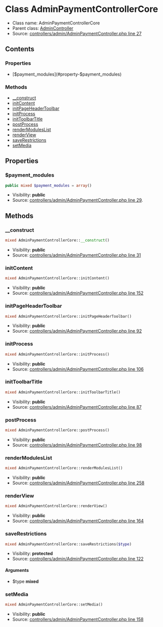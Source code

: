 Class AdminPaymentControllerCore
=====================





* Class name: AdminPaymentControllerCore
* Parent class: [AdminController](class.AdminControllerCore.md)
* Source: [controllers/admin/AdminPaymentController.php line 27](https://github.com/PrestaShop/PrestaShop/blob/1.6.0.7/controllers/admin/AdminPaymentController.php#L27)


Contents
--------


### Properties

* [$payment_modules](#property-$payment_modules)

### Methods

* [__construct](#method-__construct)
* [initContent](#method-initContent)
* [initPageHeaderToolbar](#method-initPageHeaderToolbar)
* [initProcess](#method-initProcess)
* [initToolbarTitle](#method-initToolbarTitle)
* [postProcess](#method-postProcess)
* [renderModulesList](#method-renderModulesList)
* [renderView](#method-renderView)
* [saveRestrictions](#method-saveRestrictions)
* [setMedia](#method-setMedia)




Properties
----------


### <a name="property-$payment_modules"></a>$payment_modules

```php
public mixed $payment_modules = array()
```





* Visibility: **public**
* Source: [controllers/admin/AdminPaymentController.php line 29](https://github.com/PrestaShop/PrestaShop/blob/1.6.0.7/controllers/admin/AdminPaymentController.php#L29).


Methods
-------


### <a name="method-__construct"></a>__construct

```php
mixed AdminPaymentControllerCore::__construct()
```





* Visibility: **public**
* Source: [controllers/admin/AdminPaymentController.php line 31](https://github.com/PrestaShop/PrestaShop/blob/1.6.0.7/controllers/admin/AdminPaymentController.php#L31)




### <a name="method-initContent"></a>initContent

```php
mixed AdminPaymentControllerCore::initContent()
```





* Visibility: **public**
* Source: [controllers/admin/AdminPaymentController.php line 152](https://github.com/PrestaShop/PrestaShop/blob/1.6.0.7/controllers/admin/AdminPaymentController.php#L152)




### <a name="method-initPageHeaderToolbar"></a>initPageHeaderToolbar

```php
mixed AdminPaymentControllerCore::initPageHeaderToolbar()
```





* Visibility: **public**
* Source: [controllers/admin/AdminPaymentController.php line 92](https://github.com/PrestaShop/PrestaShop/blob/1.6.0.7/controllers/admin/AdminPaymentController.php#L92)




### <a name="method-initProcess"></a>initProcess

```php
mixed AdminPaymentControllerCore::initProcess()
```





* Visibility: **public**
* Source: [controllers/admin/AdminPaymentController.php line 106](https://github.com/PrestaShop/PrestaShop/blob/1.6.0.7/controllers/admin/AdminPaymentController.php#L106)




### <a name="method-initToolbarTitle"></a>initToolbarTitle

```php
mixed AdminPaymentControllerCore::initToolbarTitle()
```





* Visibility: **public**
* Source: [controllers/admin/AdminPaymentController.php line 87](https://github.com/PrestaShop/PrestaShop/blob/1.6.0.7/controllers/admin/AdminPaymentController.php#L87)




### <a name="method-postProcess"></a>postProcess

```php
mixed AdminPaymentControllerCore::postProcess()
```





* Visibility: **public**
* Source: [controllers/admin/AdminPaymentController.php line 98](https://github.com/PrestaShop/PrestaShop/blob/1.6.0.7/controllers/admin/AdminPaymentController.php#L98)




### <a name="method-renderModulesList"></a>renderModulesList

```php
mixed AdminPaymentControllerCore::renderModulesList()
```





* Visibility: **public**
* Source: [controllers/admin/AdminPaymentController.php line 258](https://github.com/PrestaShop/PrestaShop/blob/1.6.0.7/controllers/admin/AdminPaymentController.php#L258)




### <a name="method-renderView"></a>renderView

```php
mixed AdminPaymentControllerCore::renderView()
```





* Visibility: **public**
* Source: [controllers/admin/AdminPaymentController.php line 164](https://github.com/PrestaShop/PrestaShop/blob/1.6.0.7/controllers/admin/AdminPaymentController.php#L164)




### <a name="method-saveRestrictions"></a>saveRestrictions

```php
mixed AdminPaymentControllerCore::saveRestrictions($type)
```





* Visibility: **protected**
* Source: [controllers/admin/AdminPaymentController.php line 122](https://github.com/PrestaShop/PrestaShop/blob/1.6.0.7/controllers/admin/AdminPaymentController.php#L122)


#### Arguments
* $type **mixed**



### <a name="method-setMedia"></a>setMedia

```php
mixed AdminPaymentControllerCore::setMedia()
```





* Visibility: **public**
* Source: [controllers/admin/AdminPaymentController.php line 158](https://github.com/PrestaShop/PrestaShop/blob/1.6.0.7/controllers/admin/AdminPaymentController.php#L158)



